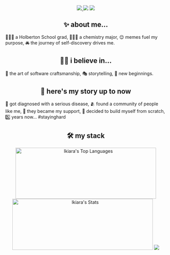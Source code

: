<link rel="stylesheet" href="https://cdn.jsdelivr.net/gh/devicons/devicon@v2.15.1/devicon.min.css">
<div align="center">
<a href='https://github.com/m-ikiara/7om0mi'>
    <img src="https://img.shields.io/badge/Best_Project-7om0mi-yellow?style=plastic&logo=python&color=red" />
</a>
<img src="https://img.shields.io/github/last-commit/m-ikiara/alx-interview?display_timestamp=committer&style=plastic&color=blue" />
<img src="https://img.shields.io/github/commit-activity/w/m-ikiara/m-ikiara.github.io?style=plastic&logo=python&logoColor=red&color=white" />
</div>

<h2 align="center">✨ about me...</h2>

👨🏾‍🎓 a Holberton School grad,
👨🏾‍🔬 a chemistry major,
😌 memes fuel my purpose,
🚘 the journey of self-discovery drives me.

<h2 align="center">🤲🏾 i believe in...</h2>
  
🎨 the art of software craftsmanship,
🎭 storytelling,
🌱 new beginnings.

<h2 align="center">📖 here's my story up to now</h2>

🧠 got diagnosed with a serious disease,
🫂 found a community of people like me,
👥 they became my support,
🦾 decided to build myself from scratch,
5️⃣ years now... #stayinghard

<h2 align="center">🛠️ my stack</h2>

<div align="center">
<img src="https://github-readme-stats.vercel.app/api/top-langs/?username=m-ikiara&theme=gruvbox&show_icons=true&hide_border=true&layout=compact" style="width:440px;height:160px" alt="Ikiara's Top Languages" />
<img src="https://github-readme-stats.vercel.app/api?username=m-ikiara&theme=gruvbox&show=reviews,prs_merged,prs_merged_percentage&show_icons=true&hide_border=true&layout=compact" style="width:440px;height:160px" alt="Ikiara's Stats" />
<img src="https://github-profile-trophy.vercel.app/?username=m-ikiara&theme=gruvbox&column=4&rank=SECRET,SSS,SS,S,AAA,AA,A,B,C&no-frame=true" />
</div>
